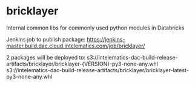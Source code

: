 # bricklayer
Internal common libs for commonly used python modules in Databricks

Jenkins job to publish package:
https://jenkins-master.build.dac.cloud.intelematics.com/job/bricklayer/

2 packages will be deployed to:
s3://intelematics-dac-build-release-artifacts/bricklayer/bricklayer-{VERSION}-py3-none-any.whl
s3://intelematics-dac-build-release-artifacts/bricklayer/bricklayer-latest-py3-none-any.whl
